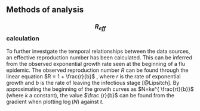 ## Methods of analysis

### $$R_{eff} $$    calculation

To further investgate the temporal relationships between the data sources, an effective reproduction number has been calculated. This can be inferred from the observed exponential growth rate seen at the beginning of a flu epidemic. The observed reproduction number $R$ can be found through the linear equation $R = 1 + \frac{r}{b}$ , where $r$ is the rate of exponential growth and $b$ is the rate of leaving the infectious stage [@Lipsitch]. By approximating the beginning of the growth curves as $N=ke^{ \frac{rt}{b}}$ (where $k$ a constant), the value $\frac {r}{b}$ can be found from the gradient when plotting $\log (N)$ against $t$.
